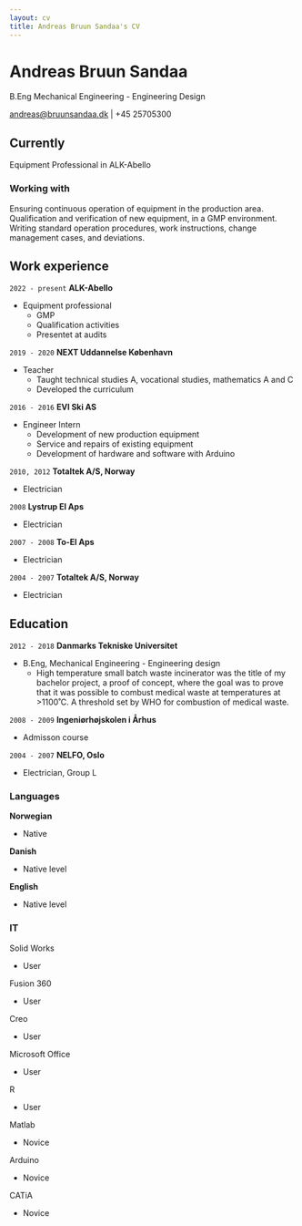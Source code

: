 ```yaml
---
layout: cv
title: Andreas Bruun Sandaa's CV
---
```

# Andreas Bruun Sandaa
B.Eng Mechanical Engineering - Engineering Design

<div id="webaddress">
<a href="andreas@bruunsandaa.dk">andreas@bruunsandaa.dk</a> | +45 25705300
</div>


## Currently

Equipment Professional in ALK-Abello

### Working with 

Ensuring continuous operation of equipment in the production area. Qualification and verification of new equipment, in a GMP environment. Writing standard operation procedures, work instructions, change management cases, and deviations.


## Work experience

`2022 - present`
__ALK-Abello__
- Equipment professional
  * GMP
  * Qualification activities
  * Presentet at audits
  
`2019 - 2020`
__NEXT Uddannelse København__
- Teacher
  * Taught technical studies A, vocational studies, mathematics A and C
  * Developed the curriculum

`2016 - 2016`
__EVI Ski AS__
- Engineer Intern
  * Development of new production equipment
  * Service and repairs of existing equipment
  * Development of hardware and software with Arduino



`2010, 2012`
__Totaltek A/S, Norway__
- Electrician 

`2008`
__Lystrup El Aps__
- Electrician 

`2007 - 2008`
__To-El Aps__
- Electrician 

`2004 - 2007`
__Totaltek A/S, Norway__
- Electrician
  
## Education

`2012 - 2018`
__Danmarks Tekniske Universitet__
- B.Eng, Mechanical Engineering - Engineering design
  *  High temperature small batch waste incinerator was the title of my bachelor project, a proof of concept, where the goal was to prove that it was possible to combust medical waste at temperatures at >1100˚C. A threshold set by WHO for combustion of medical waste.

`2008 - 2009`
__Ingeniørhøjskolen i Århus__

- Admisson course

`2004 - 2007`
__NELFO, Oslo__

- Electrician, Group L




### Languages
__Norwegian__
- Native

__Danish__
- Native level

__English__
- Native level



### IT

Solid Works
- User

Fusion 360 
- User

Creo
- User

Microsoft Office
- User

R
- User

Matlab
- Novice

Arduino
- Novice

CATiA
- Novice



<!-- ### Footer

Last updated: October 2024 -->


